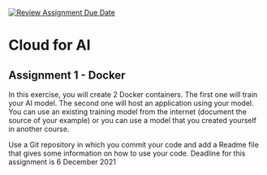 [![Review Assignment Due Date](https://classroom.github.com/assets/deadline-readme-button-24ddc0f5d75046c5622901739e7c5dd533143b0c8e959d652212380cedb1ea36.svg)](https://classroom.github.com/a/ntg-lIM7)

# Cloud for AI

## Assignment 1 - Docker

In this exercise, you will create 2 Docker containers. The first one will train your AI model. The second one will host
an application using your model. You can use an existing training model from the internet (document the source of your
example) or you can use a model that you created yourself in another course.

Use a Git repository in which you commit your code and add a Readme file that gives some information on how to use your
code.
Deadline for this assignment is 6 December 2021

